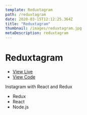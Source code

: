 ```yaml
---
template: Reduxtagram
path: /reduxtagram
date: 2020-03-15T12:12:25.364Z
title: "Reduxtagram"
thumbnail: /images/reduxtagram.jpg
metaDescription: reduxtagram
---
```


# Reduxtagram

- [View Live](https://reduxtagram-dhausser.herokuapp.com/)
- [View Code](https://github.com/dhausser/reduxtagram)

Instagram with React and Redux

- Redux
- React
- Node.js
